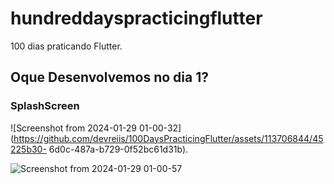 # hundreddayspracticingflutter
100 dias praticando Flutter.

## Oque Desenvolvemos no dia 1?
### SplashScreen
![Screenshot from 2024-01-29 01-00-32](https://github.com/devreiis/100DaysPracticingFlutter/assets/113706844/45225b30-
6d0c-487a-b729-0f52bc61d31b).


![Screenshot from 2024-01-29 01-00-57](https://github.com/devreiis/100DaysPracticingFlutter/assets/113706844/5ce638c8-167e-42a5-a85c-78b444cf3362)


